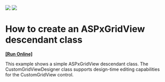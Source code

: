 <!-- default badges list -->
[![](https://img.shields.io/badge/Open_in_DevExpress_Support_Center-FF7200?style=flat-square&logo=DevExpress&logoColor=white)](https://supportcenter.devexpress.com/ticket/details/E512)
[![](https://img.shields.io/badge/📖_How_to_use_DevExpress_Examples-e9f6fc?style=flat-square)](https://docs.devexpress.com/GeneralInformation/403183)
<!-- default badges end -->
# How to create an ASPxGridView descendant class
<!-- run online -->
**[[Run Online]](https://codecentral.devexpress.com/e512)**
<!-- run online end -->


<p>This example shows a simple ASPxGridView descendant class. The CustomGridViewDesigner class supports design-time editing capabilities for the CustomGridView control.</p>

<br/>


